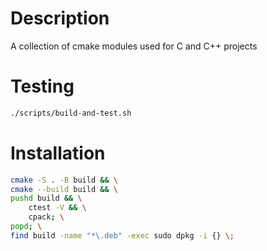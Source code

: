 # Description

A collection of cmake modules used for C and C++ projects

# Testing

```sh
./scripts/build-and-test.sh
```


# Installation

```sh
cmake -S . -B build && \
cmake --build build && \
pushd build && \
    ctest -V && \
    cpack; \
popd; \
find build -name "*\.deb" -exec sudo dpkg -i {} \;
```
